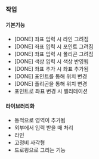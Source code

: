 ### 작업
#### 기본기능
- [DONE] 좌표 입력 시 라인 그려짐
- [DONE] 좌표 입력 시 포인트 그려짐
- [DONE] 좌표 입력 시 폴리곤 그려짐
- [DONE] 색상 입력 시 색상 반영됨
- [DONE] 좌표 추가 시 좌표 추가됨
- [DONE] 포인트를 통해 위치 변경
- [DONE] 폴리곤을 통해 위치 변경
- 포인트로 좌표 변경 시 벨리데이션

#### 라이브러리화
- 동적으로 영역이 추가됨
- 외부에서 입력 받을 때 처리
- 라인
- 고정비 사각형
- 드로윙으로 그리는 기능